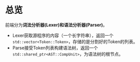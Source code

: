 # 总览

前端分为**词法分析器(Lexer)**和**语法分析器(Parser)**。

- Lexer获取源程序的内容（一个长字符串），返回一个`std::vector<Token::Token>`，存储的是分割好的Token的列表。
- Parse接受Token列表构建语法树，返回一个`std::shared_ptr<AST::CompUnit>`，为语法树的根节点。

